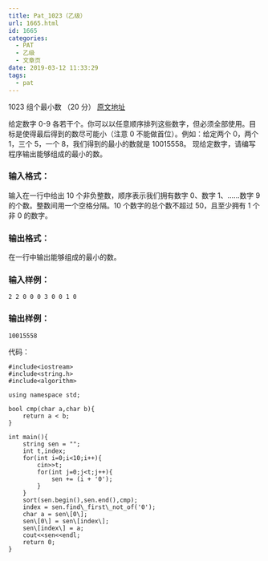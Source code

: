 ```yaml
---
title: Pat_1023（乙级）
url: 1665.html
id: 1665
categories:
  - PAT
  - 乙级
  - 文章页
date: 2019-03-12 11:33:29
tags:
  - pat
---
```


1023 组个最小数 （20 分） [原文地址](https://pintia.cn/problem-sets/994805260223102976/problems/994805298269634560)

给定数字 0-9 各若干个。你可以以任意顺序排列这些数字，但必须全部使用。目标是使得最后得到的数尽可能小（注意 0 不能做首位）。例如：给定两个 0，两个 1，三个 5，一个 8，我们得到的最小的数就是 10015558。 现给定数字，请编写程序输出能够组成的最小的数。

### 输入格式：

输入在一行中给出 10 个非负整数，顺序表示我们拥有数字 0、数字 1、……数字 9 的个数。整数间用一个空格分隔。10 个数字的总个数不超过 50，且至少拥有 1 个非 0 的数字。

### 输出格式：

在一行中输出能够组成的最小的数。

### 输入样例：

    2 2 0 0 0 3 0 0 1 0
    

### 输出样例：

    10015558

代码：
```
#include<iostream>
#include<string.h>
#include<algorithm>

using namespace std;

bool cmp(char a,char b){
    return a < b;
}

int main(){
    string sen = "";
    int t,index;
    for(int i=0;i<10;i++){
        cin>>t;
        for(int j=0;j<t;j++){
            sen += (i + '0');
        }
    }
    sort(sen.begin(),sen.end(),cmp);
    index = sen.find\_first\_not_of('0');
    char a = sen\[0\];
    sen\[0\] = sen\[index\];
    sen\[index\] = a;
    cout<<sen<<endl;
    return 0;
}
```